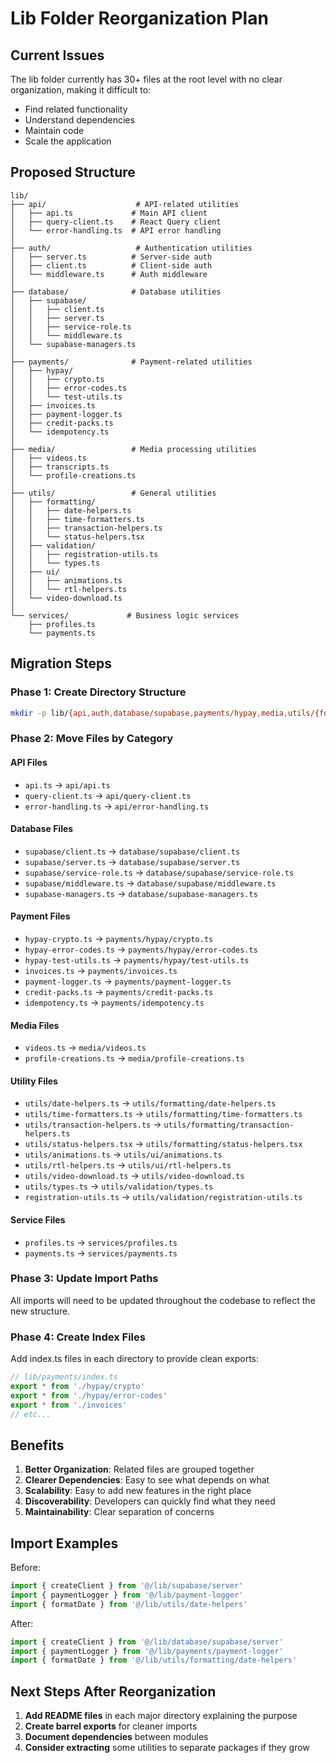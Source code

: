 # Lib Folder Reorganization Plan

## Current Issues
The lib folder currently has 30+ files at the root level with no clear organization, making it difficult to:
- Find related functionality
- Understand dependencies
- Maintain code
- Scale the application

## Proposed Structure

```
lib/
├── api/                    # API-related utilities
│   ├── api.ts             # Main API client
│   ├── query-client.ts    # React Query client
│   └── error-handling.ts  # API error handling
│
├── auth/                   # Authentication utilities
│   ├── server.ts          # Server-side auth
│   ├── client.ts          # Client-side auth
│   └── middleware.ts      # Auth middleware
│
├── database/              # Database utilities
│   ├── supabase/
│   │   ├── client.ts
│   │   ├── server.ts
│   │   ├── service-role.ts
│   │   └── middleware.ts
│   └── supabase-managers.ts
│
├── payments/              # Payment-related utilities
│   ├── hypay/
│   │   ├── crypto.ts
│   │   ├── error-codes.ts
│   │   └── test-utils.ts
│   ├── invoices.ts
│   ├── payment-logger.ts
│   ├── credit-packs.ts
│   └── idempotency.ts
│
├── media/                 # Media processing utilities
│   ├── videos.ts
│   ├── transcripts.ts
│   └── profile-creations.ts
│
├── utils/                 # General utilities
│   ├── formatting/
│   │   ├── date-helpers.ts
│   │   ├── time-formatters.ts
│   │   ├── transaction-helpers.ts
│   │   └── status-helpers.tsx
│   ├── validation/
│   │   ├── registration-utils.ts
│   │   └── types.ts
│   ├── ui/
│   │   ├── animations.ts
│   │   └── rtl-helpers.ts
│   └── video-download.ts
│
└── services/             # Business logic services
    ├── profiles.ts
    └── payments.ts

```

## Migration Steps

### Phase 1: Create Directory Structure
```bash
mkdir -p lib/{api,auth,database/supabase,payments/hypay,media,utils/{formatting,validation,ui},services}
```

### Phase 2: Move Files by Category

#### API Files
- `api.ts` → `api/api.ts`
- `query-client.ts` → `api/query-client.ts`
- `error-handling.ts` → `api/error-handling.ts`

#### Database Files
- `supabase/client.ts` → `database/supabase/client.ts`
- `supabase/server.ts` → `database/supabase/server.ts`
- `supabase/service-role.ts` → `database/supabase/service-role.ts`
- `supabase/middleware.ts` → `database/supabase/middleware.ts`
- `supabase-managers.ts` → `database/supabase-managers.ts`

#### Payment Files
- `hypay-crypto.ts` → `payments/hypay/crypto.ts`
- `hypay-error-codes.ts` → `payments/hypay/error-codes.ts`
- `hypay-test-utils.ts` → `payments/hypay/test-utils.ts`
- `invoices.ts` → `payments/invoices.ts`
- `payment-logger.ts` → `payments/payment-logger.ts`
- `credit-packs.ts` → `payments/credit-packs.ts`
- `idempotency.ts` → `payments/idempotency.ts`

#### Media Files
- `videos.ts` → `media/videos.ts`
- `profile-creations.ts` → `media/profile-creations.ts`

#### Utility Files
- `utils/date-helpers.ts` → `utils/formatting/date-helpers.ts`
- `utils/time-formatters.ts` → `utils/formatting/time-formatters.ts`
- `utils/transaction-helpers.ts` → `utils/formatting/transaction-helpers.ts`
- `utils/status-helpers.tsx` → `utils/formatting/status-helpers.tsx`
- `utils/animations.ts` → `utils/ui/animations.ts`
- `utils/rtl-helpers.ts` → `utils/ui/rtl-helpers.ts`
- `utils/video-download.ts` → `utils/video-download.ts`
- `utils/types.ts` → `utils/validation/types.ts`
- `registration-utils.ts` → `utils/validation/registration-utils.ts`

#### Service Files
- `profiles.ts` → `services/profiles.ts`
- `payments.ts` → `services/payments.ts`

### Phase 3: Update Import Paths
All imports will need to be updated throughout the codebase to reflect the new structure.

### Phase 4: Create Index Files
Add index.ts files in each directory to provide clean exports:

```typescript
// lib/payments/index.ts
export * from './hypay/crypto'
export * from './hypay/error-codes'
export * from './invoices'
// etc...
```

## Benefits

1. **Better Organization**: Related files are grouped together
2. **Clearer Dependencies**: Easy to see what depends on what
3. **Scalability**: Easy to add new features in the right place
4. **Discoverability**: Developers can quickly find what they need
5. **Maintainability**: Clear separation of concerns

## Import Examples

Before:
```typescript
import { createClient } from '@/lib/supabase/server'
import { paymentLogger } from '@/lib/payment-logger'
import { formatDate } from '@/lib/utils/date-helpers'
```

After:
```typescript
import { createClient } from '@/lib/database/supabase/server'
import { paymentLogger } from '@/lib/payments/payment-logger'
import { formatDate } from '@/lib/utils/formatting/date-helpers'
```

## Next Steps After Reorganization

1. **Add README files** in each major directory explaining the purpose
2. **Create barrel exports** for cleaner imports
3. **Document dependencies** between modules
4. **Consider extracting** some utilities to separate packages if they grow